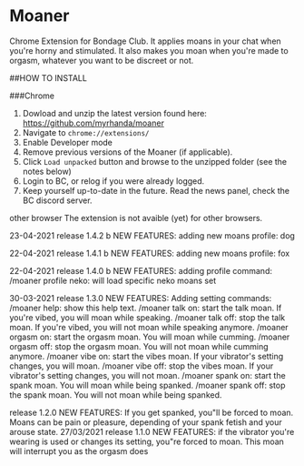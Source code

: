 # Moaner
 Chrome Extension for Bondage Club. It applies moans in your chat when you're horny and stimulated. It also makes you moan when you're made to orgasm, whatever you want to be discreet or not.
 


##HOW TO INSTALL

###Chrome
1. Dowload and unzip the latest version found here: https://github.com/myrhanda/moaner
2. Navigate to `chrome://extensions/`
3. Enable Developer mode
4. Remove previous versions of the Moaner (if applicable).
5. Click `Load unpacked` button and browse to the unzipped folder (see the notes below)
6. Login to BC, or relog if you were already logged.
7. Keep yourself up-to-date in the future. Read the news panel, check the BC discord server.
	
other browser 
	The extension is not avaible (yet) for other browsers. 
	
23-04-2021
release 1.4.2 b
NEW FEATURES:
	adding new moans profile: dog
	
22-04-2021
release 1.4.1 b
NEW FEATURES:
	adding new moans profile: fox
	
22-04-2021
release 1.4.0 b
NEW FEATURES:
	adding profile command:
		/moaner profile neko: will load specific neko moans set

30-03-2021
release 1.3.0
NEW FEATURES:
	Adding setting commands:
		/moaner help: show this help text.
		/moaner talk on: start the talk moan. If you're vibed, you will moan while speaking.
		/moaner talk off: stop the talk moan. If you're vibed, you will not moan while speaking anymore.
		/moaner orgasm on: start the orgasm moan. You will moan while cumming.
		/moaner orgasm off: stop the orgasm moan. You will not moan while cumming anymore.
		/moaner vibe on: start the vibes moan. If your vibrator's setting changes, you will moan.
		/moaner vibe off: stop the vibes moan. If your vibrator's setting changes, you will not moan.
		/moaner spank on: start the spank moan. You will moan while being spanked.
		/moaner spank off: stop the spank moan. You will not moan while being spanked.
	
release 1.2.0
NEW FEATURES:
	If you get spanked, you"ll be forced to moan. Moans can be pain or pleasure, depending of your spank fetish and your arouse state.
27/03/2021
release 1.1.0
NEW FEATURES:
	if the vibrator you're wearing is used or changes its setting, you"re forced to moan. This moan will interrupt you as the orgasm does